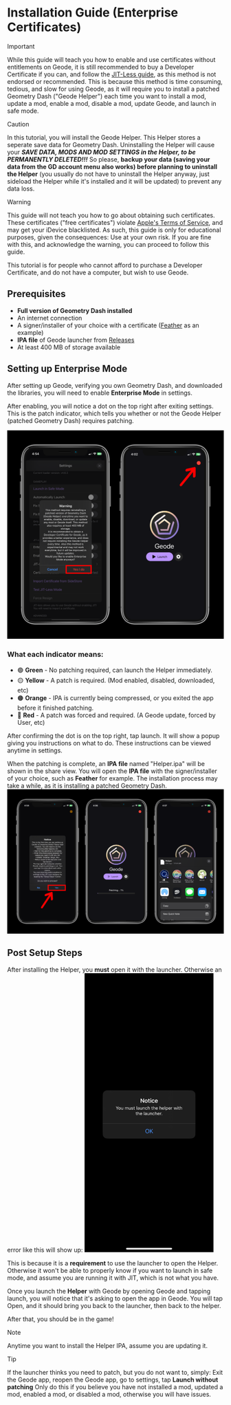 # Installation Guide (Enterprise Certificates)
> [!IMPORTANT]
> While this guide will teach you how to enable and use certificates without entitlements on Geode, it is still recommended to buy a Developer Certificate if you can, and follow the [JIT-Less guide](./JITLESS-INSTALL-GUIDE.md), as this method is not endorsed or recommended.
> This is because this method is time consuming, tedious, and slow for using Geode, as it will require you to install a patched Geometry Dash ("Geode Helper") each time you want to install a mod, update a mod, enable a mod, disable a mod, update Geode, and launch in safe mode.

> [!CAUTION]
> In this tutorial, you will install the Geode Helper. This Helper stores a seperate save data for Geometry Dash. Uninstalling the Helper will cause your ***__SAVE DATA, MODS AND MOD SETTINGS in the Helper, to be PERMANENTLY DELETED!!!__*** So please, **backup your data (saving your data from the GD account menu also works) before planning to uninstall the Helper** (you usually do not have to uninstall the Helper anyway, just sideload the Helper while it's installed and it will be updated) to prevent any data loss.

> [!WARNING]
> This guide will not teach you how to go about obtaining such certificates. These certificates ("free certificates") violate [Apple's Terms of Service](https://developer.apple.com/support/terms/apple-developer-program-license-agreement/#ADPLA5), and may get your iDevice blacklisted. As such, this guide is only for educational purposes, given the consequences: Use at your own risk.
> If you are fine with this, and acknowledge the warning, you can proceed to follow this guide.

This tutorial is for people who cannot afford to purchase a Developer Certificate, and do not have a computer, but wish to use Geode.

## Prerequisites
- **Full version of Geometry Dash installed**
- An internet connection
- A signer/installer of your choice with a certificate ([Feather](https://github.com/khcrysalis/Feather) as an example)
- **IPA file** of Geode launcher from [Releases](https://github.com/geode-sdk/ios-launcher/releases/latest)
- At least 400 MB of storage available

## Setting up Enterprise Mode
After setting up Geode, verifying you own Geometry Dash, and downloaded the libraries, you will need to enable **Enterprise Mode** in settings.

After enabling, you will notice a dot on the top right after exiting settings. This is the patch indicator, which tells you whether or not the Geode Helper (patched Geometry Dash) requires patching.

![](./screenshots/enterprise-s1.png)

### What each indicator means:
- 🟢 **Green** - No patching required, can launch the Helper immediately.
- 🟡 **Yellow** - A patch is required. (Mod enabled, disabled, downloaded, etc)
- 🟠 **Orange** - IPA is currently being compressed, or you exited the app before it finished patching.
- 🔴 **Red** - A patch was forced and required. (A Geode update, forced by User, etc)

After confirming the dot is on the top right, tap launch. It will show a popup giving you instructions on what to do. These instructions can be viewed anytime in settings.

When the patching is complete, an **IPA file** named "Helper.ipa" will be shown in the share view. You will open the **IPA file** with the signer/installer of your choice, such as **Feather** for example. The installation process may take a while, as it is installing a patched Geometry Dash.
![](./screenshots/enterprise-s2.png)

## Post Setup Steps
After installing the Helper, you **must** open it with the launcher. Otherwise an error like this will show up:
<img src="./screenshots/enterprise-s3.png" alt="Launch Error" width="300"/>

This is because it is a **requirement** to use the launcher to open the Helper. Otherwise it won't be able to properly know if you want to launch in safe mode, and assume you are running it with JIT, which is not what you have.

Once you launch the **Helper** with Geode by opening Geode and tapping launch, you will notice that it's asking to open the app in Geode. You will tap Open, and it should bring you back to the launcher, then back to the helper.

After that, you should be in the game!

> [!NOTE]
> Anytime you want to install the Helper IPA, assume you are updating it.

> [!TIP]
> If the launcher thinks you need to patch, but you do not want to, simply: Exit the Geode app, reopen the Geode app, go to settings, tap **Launch without patching**
> Only do this if you believe you have not installed a mod, updated a mod, enabled a mod, or disabled a mod, otherwise you will have issues.
